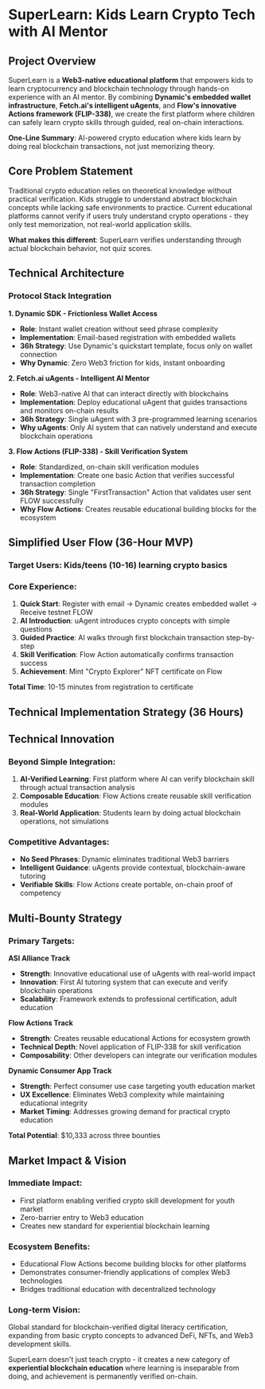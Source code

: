 # SuperLearn: Kids Learn Crypto Tech with AI Mentor
## Project Overview

SuperLearn is a **Web3-native educational platform** that empowers kids to learn cryptocurrency and blockchain technology through hands-on experience with an AI mentor. By combining **Dynamic's embedded wallet infrastructure**, **Fetch.ai's intelligent uAgents**, and **Flow's innovative Actions framework (FLIP-338)**, we create the first platform where children can safely learn crypto skills through guided, real on-chain interactions.

**One-Line Summary**: AI-powered crypto education where kids learn by doing real blockchain transactions, not just memorizing theory.

## Core Problem Statement

Traditional crypto education relies on theoretical knowledge without practical verification. Kids struggle to understand abstract blockchain concepts while lacking safe environments to practice. Current educational platforms cannot verify if users truly understand crypto operations - they only test memorization, not real-world application skills.

**What makes this different**: SuperLearn verifies understanding through actual blockchain behavior, not quiz scores.

## Technical Architecture

### **Protocol Stack Integration**

**1. Dynamic SDK - Frictionless Wallet Access**
- **Role**: Instant wallet creation without seed phrase complexity
- **Implementation**: Email-based registration with embedded wallets
- **36h Strategy**: Use Dynamic's quickstart template, focus only on wallet connection
- **Why Dynamic**: Zero Web3 friction for kids, instant onboarding

**2. Fetch.ai uAgents - Intelligent AI Mentor**
- **Role**: Web3-native AI that can interact directly with blockchains
- **Implementation**: Deploy educational uAgent that guides transactions and monitors on-chain results
- **36h Strategy**: Single uAgent with 3 pre-programmed learning scenarios
- **Why uAgents**: Only AI system that can natively understand and execute blockchain operations

**3. Flow Actions (FLIP-338) - Skill Verification System**
- **Role**: Standardized, on-chain skill verification modules
- **Implementation**: Create one basic Action that verifies successful transaction completion
- **36h Strategy**: Single "FirstTransaction" Action that validates user sent FLOW successfully
- **Why Flow Actions**: Creates reusable educational building blocks for the ecosystem

## Simplified User Flow (36-Hour MVP)

### **Target Users**: Kids/teens (10-16) learning crypto basics

### **Core Experience**:
1. **Quick Start**: Register with email → Dynamic creates embedded wallet → Receive testnet FLOW
2. **AI Introduction**: uAgent introduces crypto concepts with simple questions
3. **Guided Practice**: AI walks through first blockchain transaction step-by-step
4. **Skill Verification**: Flow Action automatically confirms transaction success
5. **Achievement**: Mint "Crypto Explorer" NFT certificate on Flow

**Total Time**: 10-15 minutes from registration to certificate

## Technical Implementation Strategy (36 Hours)


## Technical Innovation

### **Beyond Simple Integration**:
1. **AI-Verified Learning**: First platform where AI can verify blockchain skill through actual transaction analysis
2. **Composable Education**: Flow Actions create reusable skill verification modules
3. **Real-World Application**: Students learn by doing actual blockchain operations, not simulations

### **Competitive Advantages**:
- **No Seed Phrases**: Dynamic eliminates traditional Web3 barriers
- **Intelligent Guidance**: uAgents provide contextual, blockchain-aware tutoring
- **Verifiable Skills**: Flow Actions create portable, on-chain proof of competency

## Multi-Bounty Strategy

### **Primary Targets**:

**ASI Alliance Track**
- **Strength**: Innovative educational use of uAgents with real-world impact
- **Innovation**: First AI tutoring system that can execute and verify blockchain operations
- **Scalability**: Framework extends to professional certification, adult education

**Flow Actions Track**  
- **Strength**: Creates reusable educational Actions for ecosystem growth
- **Technical Depth**: Novel application of FLIP-338 for skill verification
- **Composability**: Other developers can integrate our verification modules

**Dynamic Consumer App Track**
- **Strength**: Perfect consumer use case targeting youth education market
- **UX Excellence**: Eliminates Web3 complexity while maintaining educational integrity
- **Market Timing**: Addresses growing demand for practical crypto education

**Total Potential**: $10,333 across three bounties

## Market Impact & Vision

### **Immediate Impact**:
- First platform enabling verified crypto skill development for youth market
- Zero-barrier entry to Web3 education
- Creates new standard for experiential blockchain learning

### **Ecosystem Benefits**:
- Educational Flow Actions become building blocks for other platforms  
- Demonstrates consumer-friendly applications of complex Web3 technologies
- Bridges traditional education with decentralized technology

### **Long-term Vision**:
Global standard for blockchain-verified digital literacy certification, expanding from basic crypto concepts to advanced DeFi, NFTs, and Web3 development skills.


SuperLearn doesn't just teach crypto - it creates a new category of **experiential blockchain education** where learning is inseparable from doing, and achievement is permanently verified on-chain.